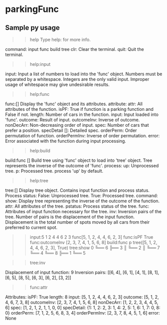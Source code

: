 # parkingFunc

## Sample py usage

>>help
>>Type help:<command> for more info.

command:
    input
    func
    build
    tree
    clr:  Clear the terminal.
    quit: Quit the terminal.

>>help:input

input:<function>
Input a list of numbers to load into the 'func' object.
Numbers must be separated by a whitespace.
Integers are the only valid input. Improper usage of whitespace may give undesirable results.

>>help:func

func:[<attribute>]
Display the 'func' object and its attributes.
attribute:
    attr:                    All attributes of the function.
    isPF:                    True if function is a parking function and False if not.
    length:                  Number of cars in the function.
    input:                   Input loaded into 'func'.
    outcome:                 Result of input.
    outcomeInv:              Inverse of outcome.
    nonDecArr:               Non-decreasing order of input.
    spec:                    Number of cars that prefer a position.
    specDetail [<position>]: Detailed spec.
    orderPerm:               Order permutation of function.
    orderPermInv:            Inverse of order permutation.
    error:                   Error associated with the function during input processing.

>>help:build

build:func [<process>]
Build tree using 'func' object to load into 'tree' object.
Tree represents the inverse of the outcome of 'func'.
process:
    up: Unprocessed tree.
    p:  Processed tree.
process 'up' by default.

>>help:tree

tree:[<command>]
Display tree object. Contains input function and process status.
Process status:
    False: Unprocessed tree.
    True:  Processed tree.
command:
    show:    Display tree representing the inverse of the outcome of the function.
    attr:    All attributes of the tree.
    pstatus: Process status of the tree.
    func:    Attributes of input function necessary for the tree.
    inv:     Inversion pairs of the tree. Number of pairs is the displacement of the input function.
Displacement is the total number of spots moved by all cars from their preferred to current spot.

>>input:5 1 2 4 4 6 2 3
>>func[5, 1, 2, 4, 4, 6, 2, 3]
>>func:isPF
>>True
>>func:outcomeInv
>>[2, 3, 7, 4, 1, 5, 6, 8]
>>build:func p
>>tree([5, 1, 2, 4, 4, 6, 2, 3], True)
>>tree:show
0
╚══ 6
    ╠══ 3
    ║   ╚══ 2
    ║       ╚══ 7
    ╚══ 4
        ╚══ 8
            ╠══ 1
            ╚══ 5

>>tree:inv

Displacement of input function: 9
Inversion pairs:                [[6, 4], [6, 1], [4, 1], [8, 1], [6, 5], [8, 5], [6, 3], [6, 2], [3, 2]]

>>func:attr

Attributes:
    isPF:         True
    length:       8
    input:        [5, 1, 2, 4, 4, 6, 2, 3]
    outcome:      [5, 1, 2, 4, 6, 7, 3, 8]
    outcomeInv:   [2, 3, 7, 4, 1, 5, 6, 8]
    nonDecArr:    [1, 2, 2, 3, 4, 4, 5, 6]
    spec:         [1, 2, 1, 2, 1, 1, 0, 0]
    specDetail:   {1: 1, 2: 2, 3: 1, 4: 2, 5: 1, 6: 1, 7: 0, 8: 0}
    orderPerm:    [7, 1, 2, 5, 6, 8, 3, 4]
    orderPermInv: [2, 3, 7, 8, 4, 5, 1, 6]
    error:        None
